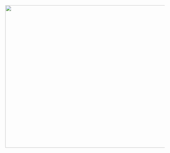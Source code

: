 <img align="centre" src="https://media4.giphy.com/media/v1.Y2lkPTc5MGI3NjExdDBmNXFxbHJvZnowOTdidGFxNmh3Z2lhcGppMjhxMDd0cTg3dmI3bSZlcD12MV9pbnRlcm5hbF9naWZfYnlfaWQmY3Q9Zw/97e6IX0kayYTK/giphy.gif" height="450" width="1000" />

<!---
BolinWangk/BolinWangk is a ✨ special ✨ repository because its `README.md` (this file) appears on your GitHub profile.
You can click the Preview link to take a look at your changes.
--->
